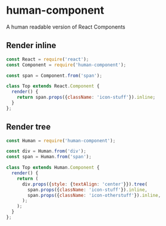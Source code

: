 # human-component

A human readable version of React Components

## Render inline

```js
const React = require('react');
const Component = require('human-component');

const span = Component.from('span');

class Top extends React.Component {
  render() {
    return span.props({className: 'icon-stuff'}).inline;
  }
};
```

## Render tree

```js
const Human = require('human-component');

const div = Human.from('div');
const span = Human.from('span');

class Top extends Human.Component {
  render() {
    return (
      div.props({style: {textAlign: 'center'}}).tree(
        span.props({className: 'icon-stuff'}).inline,
        span.props({className: 'icon-otherstuff'}).inline,
      );
    );
  }
};
```
